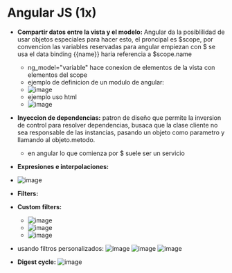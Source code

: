 # Angular JS (1x)
- **Compartir datos entre la vista y el modelo:** Angular da la posiblilidad de usar objetos especiales para hacer esto, el proncipal es $scope, por convencion las variables reservadas para angular empiezan con $ se usa el data binding {{name}} haria referencia a $scope.name
  - ng_model="variable" hace conexion de elementos de la vista con elementos del scope
  - ejemplo de definicion de un modulo de angular:
  - ![image](https://user-images.githubusercontent.com/32855979/62839205-78b25400-bc4c-11e9-80b7-cece653e2264.png)
  - ejemplo uso html
  - ![image](https://user-images.githubusercontent.com/32855979/62839223-be6f1c80-bc4c-11e9-961a-4491bddc00d5.png)
- **Inyeccion de dependencias:** patron de diseño que permite la inversion de control para resolver dependencias, busaca que la clase cliente no sea responsable de las instancias, pasando un objeto como parametro y llamando al objeto.metodo.
  - en angular lo que comienza por $ suele ser un servicio

- **Expresiones e interpolaciones:** 
- ![image](https://user-images.githubusercontent.com/32855979/62841935-3fd9a580-bc73-11e9-97cb-f3de7f043377.png)

- **Filters:**
- **Custom filters:**
  - ![image](https://user-images.githubusercontent.com/32855979/62842198-0f473b00-bc76-11e9-91e9-d68720f2e396.png)
  - ![image](https://user-images.githubusercontent.com/32855979/62842250-6ea54b00-bc76-11e9-8b37-08a852c40173.png)
  - ![image](https://user-images.githubusercontent.com/32855979/62842323-e96e6600-bc76-11e9-858e-3568be7b997c.png)
- usando filtros personalizados:
  ![image](https://user-images.githubusercontent.com/32855979/62842628-f429fa80-bc78-11e9-8eff-c0a2e32691ff.png)
  ![image](https://user-images.githubusercontent.com/32855979/62842774-140dee00-bc7a-11e9-9370-ada3aea07d12.png)
  ![image](https://user-images.githubusercontent.com/32855979/62842794-618a5b00-bc7a-11e9-9a4b-b8a7363cfdd2.png)

- **Digest cycle:**
![image](https://user-images.githubusercontent.com/32855979/62843430-5be34400-bc7f-11e9-8028-3b756930736a.png)
